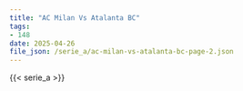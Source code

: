 ```yaml
---
title: "AC Milan Vs Atalanta BC"
tags:
- 148
date: 2025-04-26
file_json: /serie_a/ac-milan-vs-atalanta-bc-page-2.json
---
```


{{< serie_a >}}

